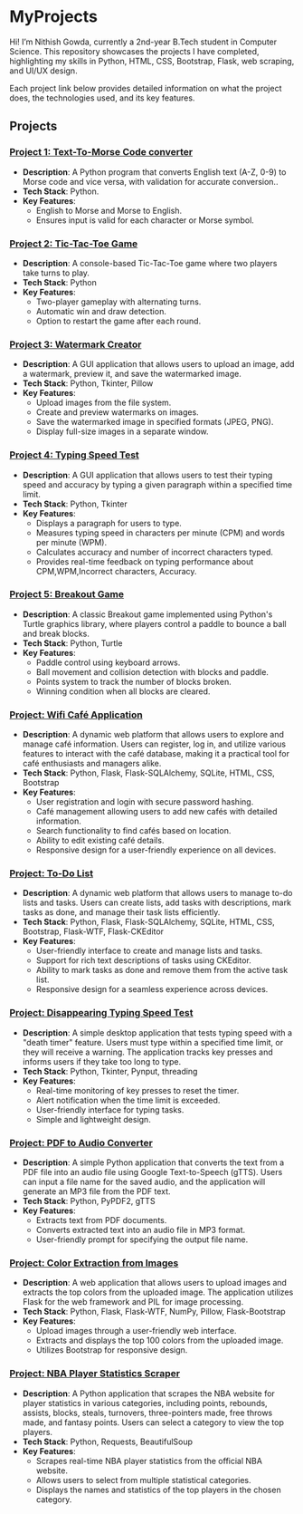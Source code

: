 # MyProjects
Hi! I’m Nithish Gowda, currently a 2nd-year B.Tech student in Computer Science. This repository showcases the projects I have completed, highlighting my skills in Python, HTML, CSS, Bootstrap, Flask, web scraping, and UI/UX design.

Each project link below provides detailed information on what the project does, the technologies used, and its key features.

## Projects

### [Project 1: Text-To-Morse Code converter](https://github.com/nghn0/text-to-morse-code-converter)
- **Description**: A Python program that converts English text (A-Z, 0-9) to Morse code and vice versa, with validation for accurate conversion..
- **Tech Stack**: Python.
- **Key Features**:
  - English to Morse and Morse to English.
  - Ensures input is valid for each character or Morse symbol.


### [Project 2: Tic-Tac-Toe Game](https://github.com/nghn0/tic-tac-toe)
- **Description**: A console-based Tic-Tac-Toe game where two players take turns to play.
- **Tech Stack**: Python
- **Key Features**: 
  - Two-player gameplay with alternating turns.
  - Automatic win and draw detection.
  - Option to restart the game after each round.


### [Project 3: Watermark Creator](https://github.com/nghn0/watermark-creator)
- **Description**: A GUI application that allows users to upload an image, add a watermark, preview it, and save the watermarked image.
- **Tech Stack**: Python, Tkinter, Pillow
- **Key Features**: 
  - Upload images from the file system.
  - Create and preview watermarks on images.
  - Save the watermarked image in specified formats (JPEG, PNG).
  - Display full-size images in a separate window.


### [Project 4: Typing Speed Test](https://github.com/nghn0/typing-speed-test)
- **Description**: A GUI application that allows users to test their typing speed and accuracy by typing a given paragraph within a specified time limit.
- **Tech Stack**: Python, Tkinter
- **Key Features**: 
  - Displays a paragraph for users to type.
  - Measures typing speed in characters per minute (CPM) and words per minute (WPM).
  - Calculates accuracy and number of incorrect characters typed.
  - Provides real-time feedback on typing performance about CPM,WPM,Incorrect characters, Accuracy.


### [Project 5: Breakout Game](https://github.com/nghn0/breakout-game)
- **Description**: A classic Breakout game implemented using Python's Turtle graphics library, where players control a paddle to bounce a ball and break blocks.
- **Tech Stack**: Python, Turtle
- **Key Features**: 
  - Paddle control using keyboard arrows.
  - Ball movement and collision detection with blocks and paddle.
  - Points system to track the number of blocks broken.
  - Winning condition when all blocks are cleared.


### [Project: Wifi Café Application](https://github.com/nghn0/wifi-cafe)
- **Description**: A dynamic web platform that allows users to explore and manage café information. Users can register, log in, and utilize various features to interact with the café database, making it a practical tool for café enthusiasts and managers alike.
- **Tech Stack**: Python, Flask, Flask-SQLAlchemy, SQLite, HTML, CSS, Bootstrap
- **Key Features**: 
  - User registration and login with secure password hashing.
  - Café management allowing users to add new cafés with detailed information.
  - Search functionality to find cafés based on location.
  - Ability to edit existing café details.
  - Responsive design for a user-friendly experience on all devices.


### [Project: To-Do List](https://github.com/nghn0/to-do-list)
- **Description**: A dynamic web platform that allows users to manage to-do lists and tasks. Users can create lists, add tasks with descriptions, mark tasks as done, and manage their task lists efficiently.
- **Tech Stack**: Python, Flask, Flask-SQLAlchemy, SQLite, HTML, CSS, Bootstrap, Flask-WTF, Flask-CKEditor
- **Key Features**: 
  - User-friendly interface to create and manage lists and tasks.
  - Support for rich text descriptions of tasks using CKEditor.
  - Ability to mark tasks as done and remove them from the active task list.
  - Responsive design for a seamless experience across devices.


### [Project: Disappearing Typing Speed Test](https://github.com/nhn0/disappearing-typing-speed-test)
- **Description**: A simple desktop application that tests typing speed with a "death timer" feature. Users must type within a specified time limit, or they will receive a warning. The application tracks key presses and informs users if they take too long to type.
- **Tech Stack**: Python, Tkinter, Pynput, threading
- **Key Features**: 
  - Real-time monitoring of key presses to reset the timer.
  - Alert notification when the time limit is exceeded.
  - User-friendly interface for typing tasks.
  - Simple and lightweight design.

### [Project: PDF to Audio Converter](https://github.com/nghn0/pdf-to-audiobook)
- **Description**: A simple Python application that converts the text from a PDF file into an audio file using Google Text-to-Speech (gTTS). Users can input a file name for the saved audio, and the application will generate an MP3 file from the PDF text.
- **Tech Stack**: Python, PyPDF2, gTTS
- **Key Features**: 
  - Extracts text from PDF documents.
  - Converts extracted text into an audio file in MP3 format.
  - User-friendly prompt for specifying the output file name.


### [Project: Color Extraction from Images](https://github.com/nghn0/Color-Extraction-from-Images)
- **Description**: A web application that allows users to upload images and extracts the top colors from the uploaded image. The application utilizes Flask for the web framework and PIL for image processing.
- **Tech Stack**: Python, Flask, Flask-WTF, NumPy, Pillow, Flask-Bootstrap
- **Key Features**: 
  - Upload images through a user-friendly web interface.
  - Extracts and displays the top 100 colors from the uploaded image.
  - Utilizes Bootstrap for responsive design.


### [Project: NBA Player Statistics Scraper](https://github.com/nghn0/NBA-Player-Statistics-Scraper)
- **Description**: A Python application that scrapes the NBA website for player statistics in various categories, including points, rebounds, assists, blocks, steals, turnovers, three-pointers made, free throws made, and fantasy points. Users can select a category to view the top players.
- **Tech Stack**: Python, Requests, BeautifulSoup
- **Key Features**: 
  - Scrapes real-time NBA player statistics from the official NBA website.
  - Allows users to select from multiple statistical categories.
  - Displays the names and statistics of the top players in the chosen category.


    
